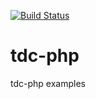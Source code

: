 [![Build Status](https://travis-ci.org/aymone/tdc-php.svg?branch=master)](https://travis-ci.org/aymone/tdc-php)

# tdc-php
tdc-php examples
